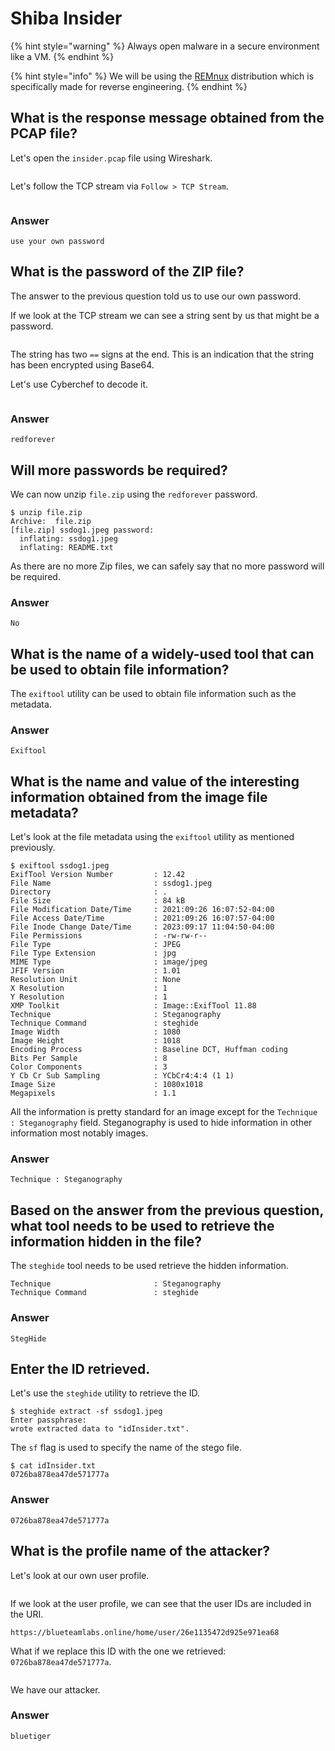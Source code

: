 # Shiba Insider

{% hint style="warning" %}
Always open malware in a secure environment like a VM.
{% endhint %}

{% hint style="info" %}
We will be using the [REMnux](https://remnux.org/) distribution which is specifically made for reverse engineering.
{% endhint %}

##

## What is the response message obtained from the PCAP file?

Let's open the `insider.pcap` file using Wireshark.

<figure><img src="../.gitbook/assets/1 (73).png" alt=""><figcaption></figcaption></figure>

Let's follow the TCP stream via `Follow > TCP Stream`.

<figure><img src="../.gitbook/assets/2 (70).png" alt=""><figcaption></figcaption></figure>

### Answer

```
use your own password
```



## What is the password of the ZIP file?

The answer to the previous question told us to use our own password.

If we look at the TCP stream we can see a string sent by us that might be a password.

<figure><img src="../.gitbook/assets/3 (65).png" alt=""><figcaption></figcaption></figure>

The string has two `==` signs at the end. This is an indication that the string has been encrypted using Base64.

Let's use Cyberchef to decode it.

<figure><img src="../.gitbook/assets/4 (51).png" alt=""><figcaption></figcaption></figure>

### Answer

```
redforever
```



## Will more passwords be required?

We can now unzip `file.zip` using the `redforever` password.

```
$ unzip file.zip 
Archive:  file.zip
[file.zip] ssdog1.jpeg password: 
  inflating: ssdog1.jpeg             
  inflating: README.txt              
```

As there are no more Zip files, we can safely say that no more password will be required.

### Answer

```
No
```



## What is the name of a widely-used tool that can be used to obtain file information?

The `exiftool` utility can be used to obtain file information such as the metadata.

### Answer

```
Exiftool
```



## What is the name and value of the interesting information obtained from the image file metadata?

Let's look at the file metadata using the `exiftool` utility as mentioned previously.

```
$ exiftool ssdog1.jpeg 
ExifTool Version Number         : 12.42
File Name                       : ssdog1.jpeg
Directory                       : .
File Size                       : 84 kB
File Modification Date/Time     : 2021:09:26 16:07:52-04:00
File Access Date/Time           : 2021:09:26 16:07:57-04:00
File Inode Change Date/Time     : 2023:09:17 11:04:50-04:00
File Permissions                : -rw-rw-r--
File Type                       : JPEG
File Type Extension             : jpg
MIME Type                       : image/jpeg
JFIF Version                    : 1.01
Resolution Unit                 : None
X Resolution                    : 1
Y Resolution                    : 1
XMP Toolkit                     : Image::ExifTool 11.88
Technique                       : Steganography
Technique Command               : steghide
Image Width                     : 1080
Image Height                    : 1018
Encoding Process                : Baseline DCT, Huffman coding
Bits Per Sample                 : 8
Color Components                : 3
Y Cb Cr Sub Sampling            : YCbCr4:4:4 (1 1)
Image Size                      : 1080x1018
Megapixels                      : 1.1
```

All the information is pretty standard for an image except for the `Technique : Steganography` field. Steganography is used to hide information in other information most notably images.

### Answer

```
Technique : Steganography
```



## Based on the answer from the previous question, what tool needs to be used to retrieve the information hidden in the file?

The `steghide` tool needs to be used retrieve the hidden information.

```
Technique                       : Steganography
Technique Command               : steghide
```

### Answer

```
StegHide
```



## Enter the ID retrieved.

Let's use the `steghide` utility to retrieve the ID.

```
$ steghide extract -sf ssdog1.jpeg 
Enter passphrase: 
wrote extracted data to "idInsider.txt".
```

The `sf` flag is used to specify the name of the stego file.

```
$ cat idInsider.txt 
0726ba878ea47de571777a
```

### Answer

```
0726ba878ea47de571777a
```



## What is the profile name of the attacker?

Let's look at our own user profile.

<figure><img src="../.gitbook/assets/5 (48).png" alt=""><figcaption></figcaption></figure>

If we look at the user profile, we can see that the user IDs are included in the URI.

```
https://blueteamlabs.online/home/user/26e1135472d925e971ea68
```

What if we replace this ID with the one we retrieved: `0726ba878ea47de571777a`.

<figure><img src="../.gitbook/assets/6 (45).png" alt=""><figcaption></figcaption></figure>

We have our attacker.

### Answer

```
bluetiger
```
